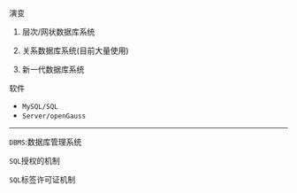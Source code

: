 演变

1. 层次/网状数据库系统

2. 关系数据库系统(目前大量使用)

3. 新一代数据库系统

软件

* `MySQL/SQL`
* `Server/openGauss`



---



`DBMS`:数据库管理系统

`SQL`授权的机制

`SQL`标签许可证机制